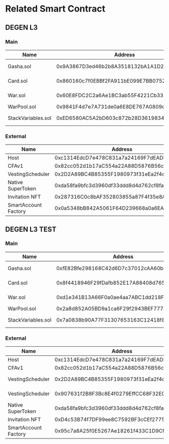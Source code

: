 # Related Smart Contract

## DEGEN L3

### Main

| Name               | Address                                    | Notes                |
| ------------------ | ------------------------------------------ | -------------------- |
| Gasha.sol          | 0x9A3867D3ed46b2b8A3518132bA1A1D28B625264f | Draw card randomly   |
| Card.sol           | 0x860160c7f0EBBf2FA911bE099E7BB0752002A211 | Card NFT (ERC1155)   |
| War.sol            | 0x60E8FDC2C2a6Ae1BC3ab55F4221Cb338968f5cd1 | War game contract    |
| WarPool.sol        | 0x9841F4d7e7A731de0a6E8DE767A0809d9958ae6C | War bet pool         |
| StackVariables.sol | 0xED6580AC5A2bD603c872b28D361983428d90caA9 | Variables management |

### External

| Name                 | Address                                    | Notes      |
| -------------------- | ------------------------------------------ | ---------- |
| Host                 | 0xc1314EdcD7e478C831a7a24169F7dEADB2646eD2 | Superfluid |
| CFAv1                | 0x82cc052d1b17aC554a22A88D5876B56c6b51e95c | Superfluid |
| VestingScheduler     | 0x2D2A89BC4B85355F1980973f31eEa2f4cA66e3c1 | Superfluid |
| Native SuperToken    | 0xda58fa9bfc3d3960df33ddd8d4d762cf8fa6f7ad | Superfluid |
| Invitation NFT       | 0x287316C0c8bAF352803855a87F4f35e8AD374F29 | thirdweb   |
| SmartAccount Factory | 0x0a5348bB842A5061F64D239668a0a6EAEbc4e8dA | thirdweb   |

## DEGEN L3 TEST

### Main

| Name               | Address                                    | Notes                |
| ------------------ | ------------------------------------------ | -------------------- |
| Gasha.sol          | 0xfE82Bfe298168C42d6D7c37012cAA60bFd7FC8A2 | Draw card randomly   |
| Card.sol           | 0x8f4418946F29fDafb852E17A88408d7658Fe9b77 | Card NFT (ERC1155)   |
| War.sol            | 0xd1e341B13A66F0a0ae4aa7ABC1dd218Fe1Cc120C | War game contract    |
| WarPool.sol        | 0x2a8d852A05BD9a1ca6F29f2943BEF7773797357F | War bet pool         |
| StackVariables.sol | 0x7a0838b90A77F31307653163C12418f8Bb0f56B4 | Variables management |

### External

| Name                 | Address                                    | Notes                 |
| -------------------- | ------------------------------------------ | --------------------- |
| Host                 | 0xc1314EdcD7e478C831a7a24169F7dEADB2646eD2 | Superfluid            |
| CFAv1                | 0x82cc052d1b17aC554a22A88D5876B56c6b51e95c | Superfluid            |
| VestingScheduler     | 0x2D2A89BC4B85355F1980973f31eEa2f4cA66e3c1 | Superfluid(2 hours)   |
| VestingScheduler     | 0x907631f2B8F3Bc8E4f0279EffCC68F32E0F8150d | Superfluid(2 minutes) |
| Native SuperToken    | 0xda58fa9bfc3d3960df33ddd8d4d762cf8fa6f7ad | Superfluid            |
| Invitation NFT       | 0xD4c53B74f7DF99ee8C7592BF3cCEf2775b94A267 | thirdweb              |
| SmartAccount Factory | 0x95c7a8A25f0E5267Ae18261f433C1D9Cf2E9e9B4 | thirdweb              |
